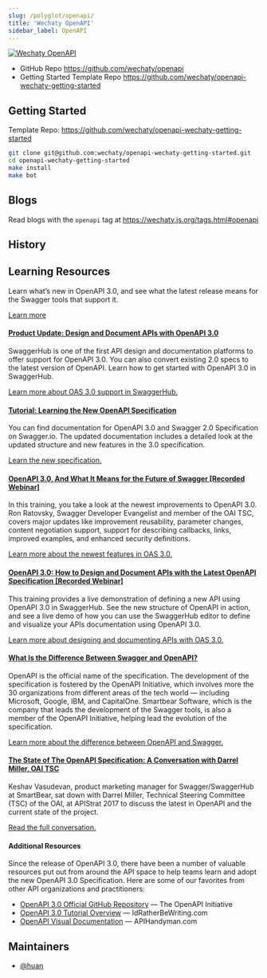 ```yaml
---
slug: /polyglot/openapi/
title: 'Wechaty OpenAPI'
sidebar_label: OpenAPI
---
```


[![Wechaty OpenAPI](https://img.shields.io/badge/Wechaty-OpenAPI-6a4)](https://github.com/wechaty/openapi)

- GitHub Repo <https://github.com/wechaty/openapi>
- Getting Started Template Repo <https://github.com/wechaty/openapi-wechaty-getting-started>

## Getting Started

Template Repo: <https://github.com/wechaty/openapi-wechaty-getting-started>

```sh
git clone git@github.com:wechaty/openapi-wechaty-getting-started.git
cd openapi-wechaty-getting-started
make install
make bot
```

## Blogs

Read blogs with the `openapi` tag at <https://wechaty.js.org/tags.html#openapi>

## History

## Learning Resources

Learn what’s new in OpenAPI 3.0, and see what the latest release means for the Swagger tools that support it.

[Learn more](https://swagger.io/blog/announcing-openapi-3-0/)

#### **[Product Update: Design and Document APIs with OpenAPI 3.0](https://swaggerhub.com/blog/news/openapi-3-0-swaggerhub-support/)**

SwaggerHub is one of the first API design and documentation platforms to offer support for OpenAPI 3.0. You can also convert existing 2.0 specs to the latest version of OpenAPI. Learn how to get started with OpenAPI 3.0 in SwaggerHub.

[Learn more about OAS 3.0 support in SwaggerHub.](https://swaggerhub.com/blog/news/openapi-3-0-swaggerhub-support/)

#### **[Tutorial: Learning the New OpenAPI Specification](https://swagger.io/docs/specification/about/)**

You can find documentation for OpenAPI 3.0 and Swagger 2.0 Specification on Swagger.io. The updated documentation includes a detailed look at the updated structure and new features in the 3.0 specification.

[Learn the new specification.](https://swagger.io/docs/specification/about/)

#### **[OpenAPI 3.0, And What It Means for the Future of Swagger [Recorded Webinar]](https://swaggerhub.com/blog/api-resources/openapi-3-0-video-tutorial/)**

In this training, you take a look at the newest improvements to OpenAPI 3.0. Ron Ratovsky, Swagger Developer Evangelist and member of the OAI TSC, covers major updates like improvement reusability, parameter changes, content negotiation support, support for describing callbacks, links, improved examples, and enhanced security definitions.

[Learn more about the newest features in OAS 3.0.](https://swaggerhub.com/blog/api-resources/openapi-3-0-video-tutorial/)

#### **[OpenAPI 3.0: How to Design and Document APIs with the Latest OpenAPI Specification [Recorded Webinar]](https://swaggerhub.com/blog/api-design/openapi-3-0-specification-training/)**

This training provides a live demonstration of defining a new API using OpenAPI 3.0 in SwaggerHub. See the new structure of OpenAPI in action, and see a live demo of how you can use the SwaggerHub editor to define and visualize your APIs documentation using OpenAPI 3.0.

[Learn more about designing and documenting APIs with OAS 3.0.](https://swaggerhub.com/blog/api-design/openapi-3-0-specification-training/)

#### **[What Is the Difference Between Swagger and OpenAPI?](https://swagger.io/blog/difference-between-swagger-and-openapi/)**

OpenAPI is the official name of the specification. The development of the specification is fostered by the OpenAPI Initiative, which involves more the 30 organizations from different areas of the tech world — including Microsoft, Google, IBM, and CapitalOne. Smartbear Software, which is the company that leads the development of the Swagger tools, is also a member of the OpenAPI Initiative, helping lead the evolution of the specification.

[Learn more about the difference between OpenAPI and Swagger.](https://swaggerhub.com/blog/api-design/openapi-3-0-specification-training/)

#### **[The State of The OpenAPI Specification: A Conversation with Darrel Miller, OAI TSC](https://swagger.io/blog/openapi-specification-overview/)**

Keshav Vasudevan, product marketing manager for Swagger/SwaggerHub at SmartBear, sat down with Darrel Miller, Technical Steering Committee (TSC) of the OAI, at APIStrat 2017 to discuss the latest in OpenAPI and the current state of the project.

[Read the full conversation.](https://swagger.io/blog/openapi-specification-overview/)

#### **Additional Resources**

Since the release of OpenAPI 3.0, there have been a number of valuable resources put out from around the API space to help teams learn and adopt the new OpenAPI 3.0 Specification. Here are some of our favorites from other API organizations and practitioners:

- [OpenAPI 3.0 Official GitHub Repository](https://github.com/OAI/OpenAPI-Specification) — The OpenAPI Initiative
- [OpenAPI 3.0 Tutorial Overview](https://idratherbewriting.com/learnapidoc/pubapis_openapi_tutorial_overview) — IdRatherBeWriting.com
- [OpenAPI Visual Documentation](https://apihandyman.io/openapi-visual-documentation-updated-with-3.0.0-rc0/) — APIHandyman.com

## Maintainers

- [@huan](https://wechaty.js.org/contributors/huan)
